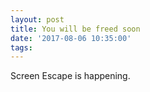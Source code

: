 ```yaml
---
layout: post
title: You will be freed soon
date: '2017-08-06 10:35:00'
tags:
---
```


Screen Escape is happening. 
